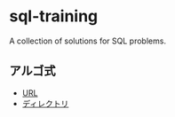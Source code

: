 # sql-training
A collection of solutions for SQL problems.

## アルゴ式

- [URL](https://algo-method.com)
- [ディレクトリ](./algo-method.com)
